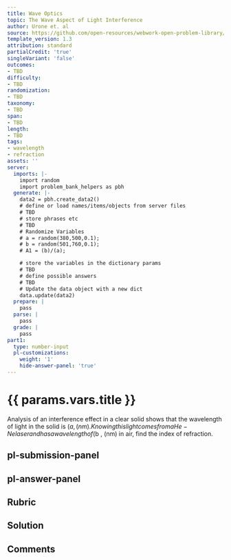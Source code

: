 ```yaml
---
title: Wave Optics
topic: The Wave Aspect of Light Interference
author: Urone et. al
source: https://github.com/open-resources/webwork-open-problem-library/tree/master/Contrib/BrockPhysics/College_Physics_Urone/27.Wave_Optics/The_Wave_Aspect_of_Light_Interference/NU_U17-27-01-004.pg
template_version: 1.3
attribution: standard
partialCredit: 'true'
singleVariant: 'false'
outcomes:
- TBD
difficulty:
- TBD
randomization:
- TBD
taxonomy:
- TBD
span:
- TBD
length:
- TBD
tags:
- wavelength
- refraction
assets: ''
server:
  imports: |-
    import random
    import problem_bank_helpers as pbh
  generate: |-
    data2 = pbh.create_data2()
    # define or load names/items/objects from server files
    # TBD
    # store phrases etc
    # TBD
    # Randomize Variables
    # a = random(380,500,0.1);
    # b = random(501,760,0.1);
    # A1 = (b)/(a);

    # store the variables in the dictionary params
    # TBD
    # define possible answers
    # TBD
    # Update the data object with a new dict
    data.update(data2)
  prepare: |
    pass
  parse: |
    pass
  grade: |
    pass
part1:
  type: number-input
  pl-customizations:
    weight: '1'
    hide-answer-panel: 'true'
---
```


# {{ params.vars.title }} 


Analysis of an interference effect in a clear solid shows that the wavelength of light in the solid is ($a , (nm). Knowing this light comes from a He-Ne laser and has a wavelength of ($b , (nm) in air, find the index of refraction.


## pl-submission-panel 


## pl-answer-panel 


## Rubric 


## Solution 


## Comments 


